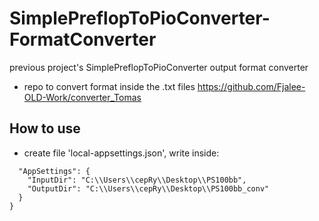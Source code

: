 # SimplePreflopToPioConverter-FormatConverter
previous project's SimplePreflopToPioConverter output format converter

* repo to convert format inside the .txt files https://github.com/Fjalee-OLD-Work/converter_Tomas

## How to use 
* create file 'local-appsettings.json', write inside:
``` {
  "AppSettings": {
    "InputDir": "C:\\Users\\cepRy\\Desktop\\PS100bb",
    "OutputDir": "C:\\Users\\cepRy\\Desktop\\PS100bb_conv"
  }
}

